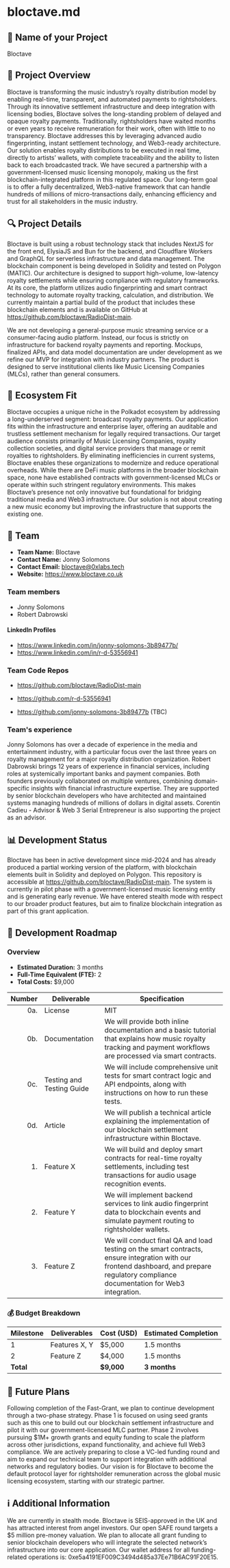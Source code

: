 # bloctave.md

## 📝 Name of your Project
Bloctave

## 🌟 Project Overview

Bloctave is transforming the music industry’s royalty distribution model by enabling real-time, transparent, and automated payments to rightsholders. Through its innovative settlement infrastructure and deep integration with licensing bodies, Bloctave solves the long-standing problem of delayed and opaque royalty payments. Traditionally, rightsholders have waited months or even years to receive remuneration for their work, often with little to no transparency. Bloctave addresses this by leveraging advanced audio fingerprinting, instant settlement technology, and Web3-ready architecture. Our solution enables royalty distributions to be executed in real time, directly to artists’ wallets, with complete traceability and the ability to listen back to each broadcasted track. We have secured a partnership with a government-licensed music licensing monopoly, making us the first blockchain-integrated platform in this regulated space. Our long-term goal is to offer a fully decentralized, Web3-native framework that can handle hundreds of millions of micro-transactions daily, enhancing efficiency and trust for all stakeholders in the music industry.

## 🔍 Project Details

Bloctave is built using a robust technology stack that includes NextJS for the front end, ElysiaJS and Bun for the backend, and Cloudflare Workers and GraphQL for serverless infrastructure and data management. The blockchain component is being developed in Solidity and tested on Polygon (MATIC). Our architecture is designed to support high-volume, low-latency royalty settlements while ensuring compliance with regulatory frameworks. At its core, the platform utilizes audio fingerprinting and smart contract technology to automate royalty tracking, calculation, and distribution. We currently maintain a partial build of the product that includes these blockchain elements and is available on GitHub at https://github.com/bloctave/RadioDist-main.

We are not developing a general-purpose music streaming service or a consumer-facing audio platform. Instead, our focus is strictly on infrastructure for backend royalty payments and reporting. Mockups, finalized APIs, and data model documentation are under development as we refine our MVP for integration with industry partners. The product is designed to serve institutional clients like Music Licensing Companies (MLCs), rather than general consumers.

## 🧩 Ecosystem Fit

Bloctave occupies a unique niche in the Polkadot ecosystem by addressing a long-underserved segment: broadcast royalty payments. Our application fits within the infrastructure and enterprise layer, offering an auditable and trustless settlement mechanism for legally required transactions. Our target audience consists primarily of Music Licensing Companies, royalty collection societies, and digital service providers that manage or remit royalties to rightsholders. By eliminating inefficiencies in current systems, Bloctave enables these organizations to modernize and reduce operational overheads. While there are DeFi music platforms in the broader blockchain space, none have established contracts with government-licensed MLCs or operate within such stringent regulatory environments. This makes Bloctave’s presence not only innovative but foundational for bridging traditional media and Web3 infrastructure. Our solution is not about creating a new music economy but improving the infrastructure that supports the existing one.

## 👥 Team

- **Team Name:** Bloctave
- **Contact Name:** Jonny Solomons
- **Contact Email:** bloctave@0xlabs.tech
- **Website:** https://www.bloctave.co.uk

### Team members

- Jonny Solomons
- Robert Dabrowski

#### LinkedIn Profiles

- https://www.linkedin.com/in/jonny-solomons-3b89477b/
- https://www.linkedin.com/in/r-d-53556941

### Team Code Repos

- https://github.com/bloctave/RadioDist-main

- https://github.com/r-d-53556941
- https://github.com/jonny-solomons-3b89477b (TBC)

### Team's experience

Jonny Solomons has over a decade of experience in the media and entertainment industry, with a particular focus over the last three years on royalty management for a major royalty distribution organization. Robert Dabrowski brings 12 years of experience in financial services, including roles at systemically important banks and payment companies. Both founders previously collaborated on multiple ventures, combining domain-specific insights with financial infrastructure expertise. They are supported by senior blockchain developers who have architected and maintained systems managing hundreds of millions of dollars in digital assets. Corentin Cadieu - Advisor & Web 3 Serial Entrepreneur is also supporting the project as an advisor.

## 📊 Development Status

Bloctave has been in active development since mid-2024 and has already produced a partial working version of the platform, with blockchain elements built in Solidity and deployed on Polygon. This repository is accessible at https://github.com/bloctave/RadioDist-main. The system is currently in pilot phase with a government-licensed music licensing entity and is generating early revenue. We have entered stealth mode with respect to our broader product features, but aim to finalize blockchain integration as part of this grant application.

## 📅 Development Roadmap

### Overview

- **Estimated Duration:** 3 months
- **Full-Time Equivalent (FTE):** 2
- **Total Costs:** $9,000

| Number | Deliverable | Specification |
| -----: | ----------- | ------------- |
| 0a. | License | MIT |
| 0b. | Documentation | We will provide both inline documentation and a basic tutorial that explains how music royalty tracking and payment workflows are processed via smart contracts. |
| 0c. | Testing and Testing Guide | We will include comprehensive unit tests for smart contract logic and API endpoints, along with instructions on how to run these tests. |
| 0d. | Article | We will publish a technical article explaining the implementation of our blockchain settlement infrastructure within Bloctave. |
| 1. | Feature X | We will build and deploy smart contracts for real-time royalty settlements, including test transactions for audio usage recognition events. |
| 2. | Feature Y | We will implement backend services to link audio fingerprint data to blockchain events and simulate payment routing to rightsholder wallets. |
| 3. | Feature Z | We will conduct final QA and load testing on the smart contracts, ensure integration with our frontend dashboard, and prepare regulatory compliance documentation for Web3 integration. |

### 💰 Budget Breakdown

| Milestone | Deliverables | Cost (USD) | Estimated Completion |
| --- | --- | --- | --- |
| 1 | Features X, Y | $5,000 | 1.5 months |
| 2 | Feature Z | $4,000 | 1.5 months |
| **Total** | | **$9,000** | **3 months** |

## 🔮 Future Plans

Following completion of the Fast-Grant, we plan to continue development through a two-phase strategy. Phase 1 is focused on using seed grants such as this one to build out our blockchain settlement infrastructure and pilot it with our government-licensed MLC partner. Phase 2 involves pursuing $1M+ growth grants and equity funding to scale the platform across other jurisdictions, expand functionality, and achieve full Web3 compliance. We are actively preparing to close a VC-led funding round and aim to expand our technical team to support integration with additional networks and regulatory bodies. Our vision is for Bloctave to become the default protocol layer for rightsholder remuneration across the global music licensing ecosystem, starting with our strategic partner.

## ℹ️ Additional Information

We are currently in stealth mode. Bloctave is SEIS-approved in the UK and has attracted interest from angel investors. Our open SAFE round targets a $5 million pre-money valuation. We plan to allocate all grant funding to senior blockchain developers who will integrate the selected network’s infrastructure into our core application. Our wallet address for all funding-related operations is: 0xe5a4191EF009C3494d485a37Ee71B6AC91F20E15.

